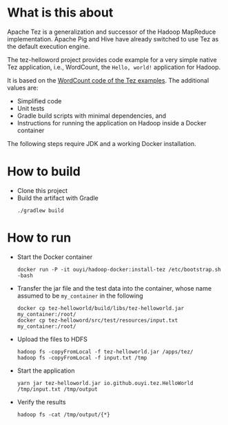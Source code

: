 # What is this about

Apache Tez is a generalization and successor of the Hadoop MapReduce
implementation. Apache Pig and Hive have already switched to use Tez as the
default execution engine.

The tez-helloword project provides code example for a very simple native Tez
application, i.e., WordCount, the `Hello, world!` application for Hadoop.

It is based on the [WordCount code of the Tez examples](https://github.com/apache/tez/blob/master/tez-examples/src/main/java/org/apache/tez/examples/WordCount.java).
The additional values are:
- Simplified code
- Unit tests
- Gradle build scripts with minimal dependencies, and 
- Instructions for running the application on Hadoop inside a Docker container

The following steps require JDK and a working Docker installation.

# How to build

- Clone this project
- Build the artifact with Gradle
    ```
    ./gradlew build
    ```

# How to run

- Start the Docker container
    ```
    docker run -P -it ouyi/hadoop-docker:install-tez /etc/bootstrap.sh -bash 
    ```
- Transfer the jar file and the test data into the container, whose name assumed to be `my_container` in the following
    ```
    docker cp tez-helloworld/build/libs/tez-helloworld.jar my_container:/root/
    docker cp tez-helloword/src/test/resources/input.txt my_container:/root/
    ```
- Upload the files to HDFS
    ```
    hadoop fs -copyFromLocal -f tez-helloworld.jar /apps/tez/
    hadoop fs -copyFromLocal -f input.txt /tmp
    ```
- Start the application
    ```
    yarn jar tez-helloworld.jar io.github.ouyi.tez.HelloWorld /tmp/input.txt /tmp/output
    ```
- Verify the results
    ```
    hadoop fs -cat /tmp/output/{*}
    ```
